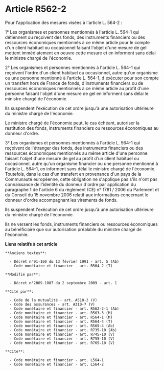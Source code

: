 # Article R562-2

Pour l'application des mesures visées à l'article L. 564-2 : 

1° Les organismes et personnes mentionnés à l'article L. 564-1 qui détiennent ou reçoivent des fonds, des instruments
financiers ou des ressources économiques mentionnés à ce même article pour le compte d'un client habituel ou occasionnel
faisant l'objet d'une mesure de gel mettent immédiatement en oeuvre cette mesure et en informent sans délai le ministre
chargé de l'économie. 

2° Les organismes et personnes mentionnés à l'article L. 564-1 qui reçoivent l'ordre d'un client habituel ou occasionnel,
autre qu'un organisme ou une personne mentionné à l'article L. 564-1, d'exécuter pour son compte un transfert hors de France
de fonds, d'instruments financiers ou de ressources économiques mentionnés à ce même article au profit d'une personne faisant
l'objet d'une mesure de gel en informent sans délai le ministre chargé de l'économie. 

Ils suspendent l'exécution de cet ordre jusqu'à une autorisation ultérieure du ministre chargé de l'économie. 

Le ministre chargé de l'économie peut, le cas échéant, autoriser la restitution des fonds, instruments financiers ou
ressources économiques au donneur d'ordre. 

3° Les organismes et personnes mentionnés à l'article L. 564-1 qui reçoivent de l'étranger des fonds, des instruments
financiers ou des ressources économiques mentionnés au même article d'une personne faisant l'objet d'une mesure de gel au
profit d'un client habituel ou occasionnel, autre qu'un organisme financier ou une personne mentionné à l'article L. 564-1,
en informent sans délai le ministre chargé de l'économie. Toutefois, dans le cas d'un transfert en provenance d'un pays de la
Communauté européenne, cette obligation ne s'applique pas s'ils n'ont pas connaissance de l'identité du donneur d'ordre par
application du paragraphe 1 de l'article 6 du règlement (CE) n° 1781 / 2006 du Parlement et du Conseil du 15 novembre 2006
relatif aux informations concernant le donneur d'ordre accompagnant les virements de fonds. 

Ils suspendent l'exécution de cet ordre jusqu'à une autorisation ultérieure du ministre chargé de l'économie. 

Ils ne versent les fonds, instruments financiers ou ressources économiques au bénéficiaire que sur autorisation préalable du
ministre chargé de l'économie.

**Liens relatifs à cet article**

	**Anciens textes**:

	  - Décret n°91-160 du 13 février 1991 - art. 5 (Ab)
	  - Code monétaire et financier - art. R564-2 (T)

	**Modifié par**:

	  - Décret n°2009-1087 du 2 septembre 2009 - art. 1

	**Cité par**:

	  - Code de la mutualité - art. A510-3 (V)
	  - Code des assurances - art. A310-7 (V)
	  - Code monétaire et financier - art. R562-2-1 (Ab)
	  - Code monétaire et financier - art. R563-3 (M)
	  - Code monétaire et financier - art. R564-1 (M)
	  - Code monétaire et financier - art. R564-4 (T)
	  - Code monétaire et financier - art. R565-4 (Ab)
	  - Code monétaire et financier - art. R735-10 (Ab)
	  - Code monétaire et financier - art. R745-10 (V)
	  - Code monétaire et financier - art. R755-10 (V)
	  - Code monétaire et financier - art. R765-10 (V)

	**Cite**:

	  - Code monétaire et financier - art. L564-1
	  - Code monétaire et financier - art. L564-2
